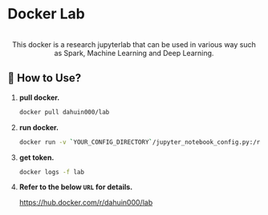 # Docker Lab

<p align="center"> 
    <br> This docker is a research jupyterlab that can be used in various way such as Spark, Machine Learning and Deep Learning.
</p>

## 🏁 How to Use?

1. **pull docker.**

    ```bash
    docker pull dahuin000/lab
    ```

1. **run docker.**

    ```bash
    docker run -v `YOUR_CONFIG_DIRECTORY`/jupyter_notebook_config.py:/root/.jupyter/jupyter_notebook_config.py -d -v $pwd/workspace:/workspace -p 8888:8888 -it --rm --name lab dahuin000/lab
    ```

1. **get token.**

    ```bash
    docker logs -f lab
    ```


1. **Refer to the below `URL` for details.**

    https://hub.docker.com/r/dahuin000/lab

